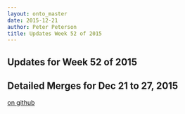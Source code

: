 ```yaml
---
layout: onto_master
date: 2015-12-21
author: Peter Peterson
title: Updates Week 52 of 2015
---
```

Updates for Week 52 of 2015
---------------------------

Detailed Merges for Dec 21 to 27, 2015
--------------------------------------
[on github](https://github.com/mantidproject/mantid/pulls?q=is%3Apr+merged%3A2015-12-22..2015-12-27)

